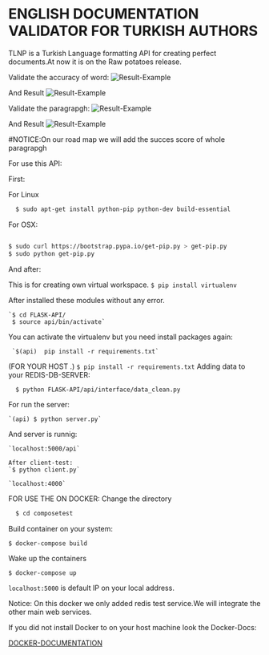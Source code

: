 # ENGLISH DOCUMENTATION VALIDATOR FOR TURKISH AUTHORS
TLNP is a Turkish Language formatting API for creating perfect documents.At now it is on the
Raw potatoes release.

Validate the accuracy of word:
![Result-Example]('word1.png')

And Result
![Result-Example]('word_true.png')

Validate the paragrapgh:
![Result-Example]('paragrapgh.png')

And Result
![Result-Example]('paragrapgh1.png')

#NOTICE:On our road map we will add the succes score of whole paragrapgh

For use this API:

First:

For Linux
```sh
  $ sudo apt-get install python-pip python-dev build-essential
```
For OSX:

```sh

$ sudo curl https://bootstrap.pypa.io/get-pip.py > get-pip.py
$ sudo python get-pip.py

```



And after:

  This is for creating own virtual workspace.
    `$ pip install virtualenv`


After installed these modules without any error.

    `$ cd FLASK-API/
     $ source api/bin/activate`

You can activate the virtualenv but you need install packages again:

     `$(api)  pip install -r requirements.txt`


(FOR YOUR HOST .)
     `$ pip install -r requirements.txt`
Adding data to your REDIS-DB-SERVER:

```sh
  $ python FLASK-API/api/interface/data_clean.py

```



For run the server:

    `(api) $ python server.py`


And server is runnig:

    `localhost:5000/api`

    After client-test:
    `$ python client.py`

    `localhost:4000`


FOR USE THE ON DOCKER:
Change the directory

  ```sh
    $ cd composetest
  ```
Build container on your system:

  `$ docker-compose build`

Wake up the containers

  `$ docker-compose up`


  `localhost:5000` is default IP on your local address.

Notice:  On this docker we only added redis test service.We will integrate the other main web services.

If you did not install Docker to on your host machine look the Docker-Docs:

  [DOCKER-DOCUMENTATION](https://docs.docker.com/)

